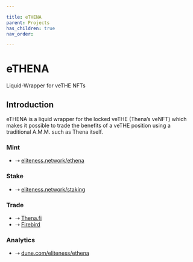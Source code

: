 ```yaml
---

title: eTHENA
parent: Projects
has_children: true
nav_order:

---
```


# eTHENA
Liquid-Wrapper for veTHE NFTs

## Introduction
eTHENA is a liquid wrapper for the locked veTHE (Thena’s veNFT) which makes it possible to trade the benefits of a veTHE position using a traditional A.M.M. such as Thena itself.

### Mint
- ⇢ [eliteness.network/ethena](https://eliteness.network/ethena)

### Stake
- ⇢ [eliteness.network/staking](https://eliteness.network/staking)

### Trade
- ⇢ [Thena.fi](https://thena.fi/swap)
- ⇢ [Firebird](https://app.firebird.finance/swap)

### Analytics
- ⇢ [dune.com/eliteness/ethena](https://dune.com/eliteness/ethena)